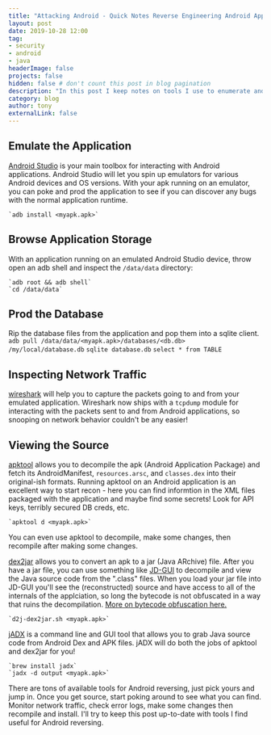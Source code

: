 ```yaml
---
title: "Attacking Android - Quick Notes Reverse Engineering Android Applications"
layout: post
date: 2019-10-28 12:00
tag: 
- security
- android
- java
headerImage: false
projects: false
hidden: false # don't count this post in blog pagination
description: "In this post I keep notes on tools I use to enumerate and reverse engineer Android applications"
category: blog
author: tony
externalLink: false
---
```


## Emulate the Application

[Android Studio](https://developer.android.com/studio) is your main toolbox for interacting with Android applications. Android Studio will let you spin up emulators for various Android devices and OS versions. With your apk running on an emulator, you can poke and prod the application to see if you can discover any bugs with the normal application runtime. 

    `adb install <myapk.apk>`

## Browse Application Storage

With an application running on an emulated Android Studio device, throw open an adb shell and inspect the `/data/data` directory: 

    `adb root && adb shell`
    `cd /data/data` 

## Prod the Database

Rip the database files from the application and pop them into a sqlite client. 
    `adb pull /data/data/<myapk.apk>/databases/<db.db> /my/local/database.db`
    `sqlite database.db`
    `select * from TABLE`

## Inspecting Network Traffic

[wireshark](https://www.wireshark.org/) will help you to capture the packets going to and from your emulated application. Wireshark now ships with a `tcpdump` module for interacting with the packets sent to and from Android applications, so snooping on network behavior couldn't be any easier!

## Viewing the Source

[apktool](https://ibotpeaches.github.io/Apktool/) allows you to decompile the apk (Android Application Package) and fetch its AndroidManifest, `resources.arsc`, and `classes.dex` into their original-ish formats. Running apktool on an Android application is an excellent way to start recon - here you can find informtion in the XML files packaged with the application and maybe find some secrets! Look for API keys, terribly secured DB creds, etc.

    `apktool d <myapk.apk>`

You can even use apktool to decompile, make some changes, then recompile after making some changes.

[dex2jar](https://github.com/pxb1988/dex2jar) allows you to convert an apk to a jar (Java ARchive) file. After you have a jar file, you can use something like [JD-GUI](http://java-decompiler.github.io/) to decompile and view the Java source code from the ".class" files. When you load your jar file into JD-GUI you'll see the (reconstructed) source and have access to all of the internals of the applciation, so long the bytecode is not obfuscated in a way that ruins the decompilation.
[More on bytecode obfuscation here.](https://www.owasp.org/index.php/Bytecode_obfuscation)

    `d2j-dex2jar.sh <myapk.apk>`

[jADX](https://github.com/skylot/jadx) is a command line and GUI tool that allows you to grab Java source code from Android Dex and APK files. jADX will do both the jobs of apktool and dex2jar for you! 

    `brew install jadx`
    `jadx -d output <myapk.apk>`

There are tons of available tools for Android reversing, just pick yours and jump in. Once you get source, start poking around to see what you can find. Monitor network traffic, check error logs, make some changes then recompile and install.
I'll try to keep this post up-to-date with tools I find useful for Android reversing.





